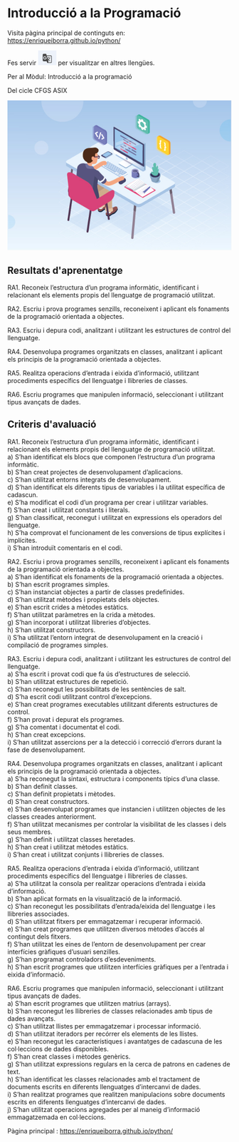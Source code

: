 # Introducció a la Programació

Visita pàgina principal de continguts en:  https://enriqueiborra.github.io/python/ 

Fes servir ![traductor](docs/imgs/icono-trad-google.png) per visualitzar en altres llengües.

Per al Mòdul: Introducció a la programació

Del cicle CFGS ASIX

![CID](docs/imgs/IP.jpg)


## Resultats d'aprenentatge
RA1. Reconeix l’estructura d’un programa informàtic, identificant i relacionant els elements propis del llenguatge de programació utilitzat.

RA2. Escriu i prova programes senzills, reconeixent i aplicant els fonaments de la programació orientada a objectes.

RA3. Escriu i depura codi, analitzant i utilitzant les estructures de control del llenguatge.

RA4. Desenvolupa programes organitzats en classes, analitzant i aplicant els principis de la programació orientada a objectes.

RA5. Realitza operacions d’entrada i eixida d’informació, utilitzant procediments específics del llenguatge i llibreries de classes.

RA6. Escriu programes que manipulen informació, seleccionant i utilitzant tipus avançats de dades.

## Criteris d'avaluació
RA1. Reconeix l’estructura d’un programa informàtic, identificant i relacionant els elements propis del llenguatge de programació utilitzat.  
    a) S’han identificat els blocs que componen l’estructura d’un programa informàtic.  
    b) S’han creat projectes de desenvolupament d’aplicacions.  
    c) S’han utilitzat entorns integrats de desenvolupament.  
    d) S’han identificat els diferents tipus de variables i la utilitat específica de cadascun.  
    e) S’ha modificat el codi d’un programa per crear i utilitzar variables.  
    f) S’han creat i utilitzat constants i literals.  
    g) S’han classificat, reconegut i utilitzat en expressions els operadors del llenguatge.  
    h) S’ha comprovat el funcionament de les conversions de tipus explícites i implícites.  
    i) S’han introduït comentaris en el codi.  

RA2. Escriu i prova programes senzills, reconeixent i aplicant els fonaments de la programació orientada a objectes.  
    a) S’han identificat els fonaments de la programació orientada a objectes.  
    b) S’han escrit programes simples.  
    c) S’han instanciat objectes a partir de classes predefinides.  
    d) S’han utilitzat mètodes i propietats dels objectes.  
    e) S’han escrit crides a mètodes estàtics.  
    f) S’han utilitzat paràmetres en la crida a mètodes.  
    g) S’han incorporat i utilitzat llibreries d’objectes.  
    h) S’han utilitzat constructors.  
    i) S’ha utilitzat l’entorn integrat de desenvolupament en la creació i compilació de programes simples.  

RA3. Escriu i depura codi, analitzant i utilitzant les estructures de control del llenguatge.  
    a) S’ha escrit i provat codi que fa ús d’estructures de selecció.  
    b) S’han utilitzat estructures de repetició.  
    c) S’han reconegut les possibilitats de les sentències de salt.  
    d) S’ha escrit codi utilitzant control d’excepcions.  
    e) S’han creat programes executables utilitzant diferents estructures de control.  
    f) S’han provat i depurat els programes.  
    g) S’ha comentat i documentat el codi.  
    h) S’han creat excepcions.  
    i) S’han utilitzat assercions per a la detecció i correcció d’errors durant la fase de desenvolupament.  

RA4. Desenvolupa programes organitzats en classes, analitzant i aplicant els principis de la programació orientada a objectes.  
    a) S’ha reconegut la sintaxi, estructura i components típics d’una classe.  
    b) S’han definit classes.  
    c) S’han definit propietats i mètodes.  
    d) S’han creat constructors.  
    e) S’han desenvolupat programes que instancien i utilitzen objectes de les classes creades anteriorment.  
    f) S’han utilitzat mecanismes per controlar la visibilitat de les classes i dels seus membres.  
    g) S’han definit i utilitzat classes heretades.  
    h) S’han creat i utilitzat mètodes estàtics.  
    i) S’han creat i utilitzat conjunts i llibreries de classes.  

RA5. Realitza operacions d’entrada i eixida d’informació, utilitzant procediments específics del llenguatge i llibreries de classes.  
    a) S’ha utilitzat la consola per realitzar operacions d’entrada i eixida d’informació.  
    b) S’han aplicat formats en la visualització de la informació.  
    c) S’han reconegut les possibilitats d’entrada/eixida del llenguatge i les llibreries associades.  
    d) S’han utilitzat fitxers per emmagatzemar i recuperar informació.  
    e) S’han creat programes que utilitzen diversos mètodes d’accés al contingut dels fitxers.  
    f) S’han utilitzat les eines de l’entorn de desenvolupament per crear interfícies gràfiques d’usuari senzilles.  
    g) S’han programat controladors d’esdeveniments.  
    h) S’han escrit programes que utilitzen interfícies gràfiques per a l’entrada i eixida d’informació.  

RA6. Escriu programes que manipulen informació, seleccionant i utilitzant tipus avançats de dades.  
    a) S’han escrit programes que utilitzen matrius (arrays).  
    b) S’han reconegut les llibreries de classes relacionades amb tipus de dades avançats.  
    c) S’han utilitzat llistes per emmagatzemar i processar informació.  
    d) S’han utilitzat iteradors per recórrer els elements de les llistes.  
    e) S’han reconegut les característiques i avantatges de cadascuna de les col·leccions de dades disponibles.  
    f) S’han creat classes i mètodes genèrics.  
    g) S’han utilitzat expressions regulars en la cerca de patrons en cadenes de text.  
    h) S’han identificat les classes relacionades amb el tractament de documents escrits en diferents llenguatges d’intercanvi de dades.  
    i) S’han realitzat programes que realitzen manipulacions sobre documents escrits en diferents llenguatges d’intercanvi de dades.  
    j) S’han utilitzat operacions agregades per al maneig d’informació emmagatzemada en col·leccions.  


Pàgina principal :  https://enriqueiborra.github.io/python/ 

